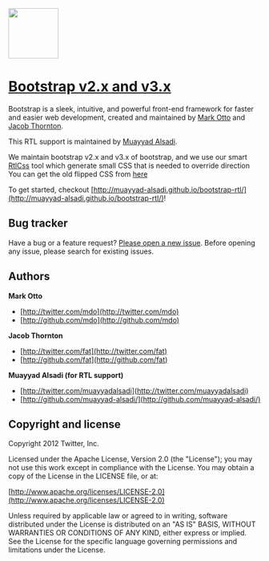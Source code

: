 <a href="http://muayyad-alsadi.github.io/bootstrap-rtl/">
  <img src="http://getbootstrap.com/assets/img/components.png" width="100px">
</a>

# [Bootstrap v2.x and v3.x](http://muayyad-alsadi.github.io/bootstrap-rtl/)

Bootstrap is a sleek, intuitive, and powerful front-end framework for faster and easier web development, created and maintained by [Mark Otto](http://twitter.com/mdo) and [Jacob Thornton](http://twitter.com/fat).

This RTL support is maintained by [Muayyad Alsadi](http://twitter.com/muayyadalsadi).

We maintain bootstrap v2.x and v3.x of bootstrap, and we use our smart [RtlCss](https://github.com/vision-as/RtlCss) tool which generate small CSS that is needed to override direction
You can get the old flipped CSS from [here](https://github.com/muayyad-alsadi/bootstrap-rtl/tree/old-rtl-replace)

To get started, checkout [http://muayyad-alsadi.github.io/bootstrap-rtl/](http://muayyad-alsadi.github.io/bootstrap-rtl/)!


## Bug tracker

Have a bug or a feature request? [Please open a new issue](https://github.com/muayyad-alsadi/bootstrap-rtl/issues). Before opening any issue, please search for existing issues.

## Authors

**Mark Otto**

+ [http://twitter.com/mdo](http://twitter.com/mdo)
+ [http://github.com/mdo](http://github.com/mdo)

**Jacob Thornton**

+ [http://twitter.com/fat](http://twitter.com/fat)
+ [http://github.com/fat](http://github.com/fat)

**Muayyad Alsadi (for RTL support)**

+ [http://twitter.com/muayyadalsadi](http://twitter.com/muayyadalsadi)
+ [http://github.com/muayyad-alsadi/](http://github.com/muayyad-alsadi/)


## Copyright and license

Copyright 2012 Twitter, Inc.

Licensed under the Apache License, Version 2.0 (the "License");
you may not use this work except in compliance with the License.
You may obtain a copy of the License in the LICENSE file, or at:

  [http://www.apache.org/licenses/LICENSE-2.0](http://www.apache.org/licenses/LICENSE-2.0)

Unless required by applicable law or agreed to in writing, software
distributed under the License is distributed on an "AS IS" BASIS,
WITHOUT WARRANTIES OR CONDITIONS OF ANY KIND, either express or implied.
See the License for the specific language governing permissions and
limitations under the License.
